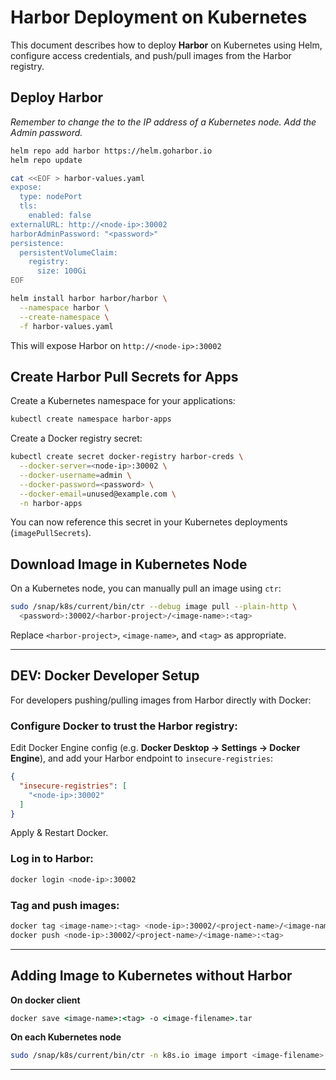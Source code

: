 # Harbor Deployment on Kubernetes

This document describes how to deploy **Harbor** on Kubernetes using Helm, configure access credentials, and push/pull images from the Harbor registry.

## Deploy Harbor

*Remember to change the <node-ip> to the IP address of a Kubernetes node. Add the Admin password.*

```bash
helm repo add harbor https://helm.goharbor.io
helm repo update

cat <<EOF > harbor-values.yaml
expose:
  type: nodePort
  tls:
    enabled: false
externalURL: http://<node-ip>:30002
harborAdminPassword: "<password>"
persistence:
  persistentVolumeClaim:
    registry:
      size: 100Gi
EOF

helm install harbor harbor/harbor \
  --namespace harbor \
  --create-namespace \
  -f harbor-values.yaml
```

This will expose Harbor on `http://<node-ip>:30002`

## Create Harbor Pull Secrets for Apps

Create a Kubernetes namespace for your applications:

```bash
kubectl create namespace harbor-apps
```

Create a Docker registry secret:

```bash
kubectl create secret docker-registry harbor-creds \
  --docker-server=<node-ip>:30002 \
  --docker-username=admin \
  --docker-password=<password> \
  --docker-email=unused@example.com \
  -n harbor-apps
```

You can now reference this secret in your Kubernetes deployments (`imagePullSecrets`).

## Download Image in Kubernetes Node

On a Kubernetes node, you can manually pull an image using `ctr`:

```bash
sudo /snap/k8s/current/bin/ctr --debug image pull --plain-http \
  <password>:30002/<harbor-project>/<image-name>:<tag>
```

Replace `<harbor-project>`, `<image-name>`, and `<tag>` as appropriate.

---

## DEV: Docker Developer Setup

For developers pushing/pulling images from Harbor directly with Docker:

### Configure Docker to trust the Harbor registry:

Edit Docker Engine config (e.g. **Docker Desktop → Settings → Docker Engine**), and add your Harbor endpoint to `insecure-registries`:

```json
{
  "insecure-registries": [
    "<node-ip>:30002"
  ]
}
```

Apply & Restart Docker.

### Log in to Harbor:

```bash
docker login <node-ip>:30002
```

### Tag and push images:

```bash
docker tag <image-name>:<tag> <node-ip>:30002/<project-name>/<image-name>:<tag>
docker push <node-ip>:30002/<project-name>/<image-name>:<tag>
```

---

## Adding Image to Kubernetes without Harbor

**On docker client**

```cmd
docker save <image-name>:<tag> -o <image-filename>.tar
```


**On each Kubernetes node**
```bash
sudo /snap/k8s/current/bin/ctr -n k8s.io image import <image-filename>.tar
```
---
